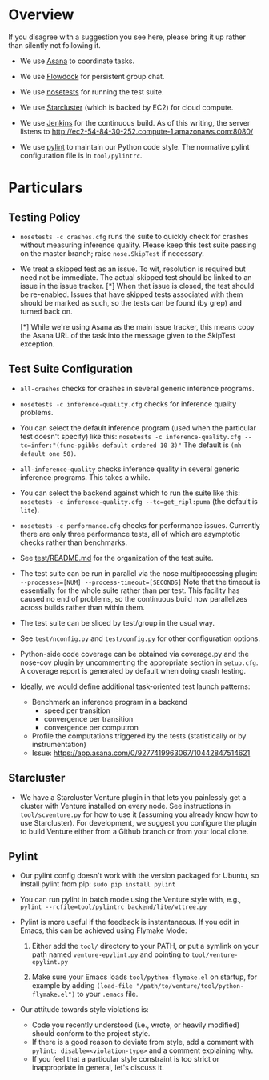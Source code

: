 Overview
========

If you disagree with a suggestion you see here, please bring it up
rather than silently not following it.

- We use [Asana](http://asana.com) to coordinate tasks.

- We use [Flowdock](https://www.flowdock.com/app/mit-probcomp/main) for persistent group chat.

- We use [nosetests](https://nose.readthedocs.org/en/latest/) for running the test suite.

- We use [Starcluster](http://star.mit.edu/cluster/) (which is backed by EC2) for cloud compute.

- We use [Jenkins](http://jenkins-ci.org/) for the continuous build.  As of this writing, the
  server listens to http://ec2-54-84-30-252.compute-1.amazonaws.com:8080/

- We use [pylint](http://www.pylint.org/) to maintain our Python code style.  The normative
  pylint configuration file is in `tool/pylintrc`.

Particulars
===========

Testing Policy
--------------

- `nosetests -c crashes.cfg` runs the suite to quickly check for
  crashes without measuring inference quality.  Please keep this test
  suite passing on the master branch; raise `nose.SkipTest` if
  necessary.

- We treat a skipped test as an issue.  To wit, resolution is required
  but need not be immediate.  The actual skipped test should be linked
  to an issue in the issue tracker. [*] When that issue is closed, the
  test should be re-enabled.  Issues that have skipped tests
  associated with them should be marked as such, so the tests can be
  found (by grep) and turned back on.

  [*] While we're using Asana as the main issue tracker, this means
  copy the Asana URL of the task into the message given to the
  SkipTest exception.

Test Suite Configuration
------------------------

- `all-crashes` checks for crashes in several generic inference programs.

- `nosetests -c inference-quality.cfg` checks for inference quality
  problems.

- You can select the default inference program (used when the
  particular test doesn't specify) like this:
  `nosetests -c inference-quality.cfg --tc=infer:"(func-pgibbs default ordered 10 3)"`
  The default is `(mh default one 50)`.

- `all-inference-quality` checks inference quality in several generic
  inference programs.  This takes a while.

- You can select the backend against which to run the suite like this:
  `nosetests -c inference-quality.cfg --tc=get_ripl:puma`
  (the default is `lite`).

- `nosetests -c performance.cfg` checks for performance issues.
  Currently there are only three performance tests, all of which are
  asymptotic checks rather than benchmarks.

- See [test/README.md](https://github.com/mit-probabilistic-computing-project/Venturecxx/tree/master/test)
  for the organization of the test suite.

- The test suite can be run in parallel via the nose multiprocessing
  plugin:
  `--processes=[NUM] --process-timeout=[SECONDS]`
  Note that the timeout is essentially for the whole suite rather than
  per test.  This facility has caused no end of problems, so the
  continuous build now parallelizes across builds rather than within
  them.

- The test suite can be sliced by test/group in the usual way.

- See `test/nconfig.py` and `test/config.py` for other configuration
  options.

- Python-side code coverage can be obtained via coverage.py and the
  nose-cov plugin by uncommenting the appropriate section in
  `setup.cfg`.  A coverage report is generated by default when doing
  crash testing.

- Ideally, we would define additional task-oriented test launch patterns:
  - Benchmark an inference program in a backend
    - speed per transition
    - convergence per transition
    - convergence per computron
  - Profile the computations triggered by the tests (statistically or by instrumentation)
  - Issue: https://app.asana.com/0/9277419963067/10442847514621

Starcluster
-----------

- We have a Starcluster Venture plugin in that lets you painlessly get
  a cluster with Venture installed on every node.  See instructions in
  `tool/scventure.py` for how to use it (assuming you already know how
  to use Starcluster).  For development, we suggest you configure the
  plugin to build Venture either from a Github branch or from your
  local clone.

Pylint
------

- Our pylint config doesn't work with the version packaged for Ubuntu,
  so install pylint from pip:
  `sudo pip install pylint`

- You can run pylint in batch mode using the Venture style with, e.g.,
  `pylint --rcfile=tool/pylintrc backend/lite/wttree.py`

- Pylint is more useful if the feedback is instantaneous.  If you edit
    in Emacs, this can be achieved using Flymake Mode:

    1. Either add the `tool/` directory to your PATH, or put a symlink
       on your path named `venture-epylint.py` and pointing to
       `tool/venture-epylint.py`

    2. Make sure your Emacs loads `tool/python-flymake.el` on startup,
       for example by adding `(load-file "/path/to/venture/tool/python-flymake.el")`
       to your `.emacs` file.

- Our attitude towards style violations is:

  - Code you recently understood (i.e., wrote, or heavily modified)
    should conform to the project style.
  - If there is a good reason to deviate from style, add a comment
    with `pylint: disable=<violation-type>` and a comment explaining
    why.
  - If you feel that a particular style constraint is too strict or
    inappropriate in general, let's discuss it.








